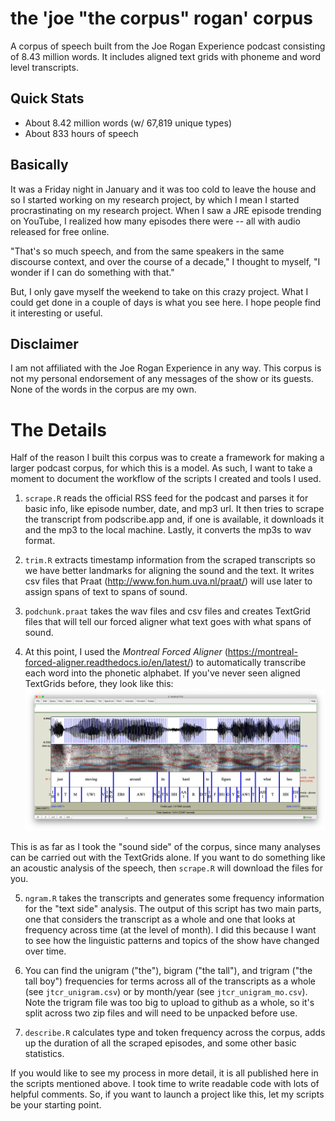 # the 'joe "the corpus" rogan' corpus
A corpus of speech built from the Joe Rogan Experience podcast consisting of 8.43 million words. It includes aligned text grids with phoneme and word level transcripts.

## Quick Stats
* About 8.42 million words (w/ 67,819 unique types)
* About 833 hours of speech

## Basically
It was a Friday night in January and it was too cold to leave the house and so I started working on my research project, by which I mean I started procrastinating on my research project. When I saw a JRE episode trending on YouTube, I realized how many episodes there were -- all with audio released for free online.

"That's so much speech, and from the same speakers in the same discourse context, and over the course of a decade," I thought to myself, "I wonder if I can do something with that."

But, I only gave myself the weekend to take on this crazy project. What I could get done in a couple of days is what you see here. I hope people find it interesting or useful.

## Disclaimer
I am not affiliated with the Joe Rogan Experience in any way. This corpus is not my personal endorsement of any messages of the show or its guests. None of the words in the corpus are my own.

# The Details

Half of the reason I built this corpus was to create a framework for making a larger podcast corpus, for which this is a model. As such, I want to take a moment to document the workflow of the scripts I created and tools I used.

1. `scrape.R` reads the official RSS feed for the podcast and parses it for basic info, like episode number, date, and mp3 url. It then tries to scrape the transcript from podscribe.app and, if one is available, it downloads it and the mp3 to the local machine. Lastly, it converts the mp3s to wav format.

2. `trim.R` extracts timestamp information from the scraped transcripts so we have better landmarks for aligning the sound and the text. It writes csv files that Praat (http://www.fon.hum.uva.nl/praat/) will use later to assign spans of text to spans of sound.

3. `podchunk.praat` takes the wav files and csv files and creates TextGrid files that will tell our forced aligner what text goes with what spans of sound.

4. At this point, I used the *Montreal Forced Aligner* (https://montreal-forced-aligner.readthedocs.io/en/latest/) to automatically transcribe each word into the phonetic alphabet. If you've never seen aligned TextGrids before, they look like this:
![Example TextGrid+WAV in Praat](https://github.com/turnerdan/joethecorpusrogan/blob/master/TextGrid_screenshot.png)

This is as far as I took the "sound side" of the corpus, since many analyses can be carried out with the TextGrids alone. If you want to do something like an acoustic analysis of the speech, then `scrape.R` will download the files for you.

5. `ngram.R` takes the transcripts and generates some frequency information for the "text side" analysis. The output of this script has two main parts, one that considers the transcript as a whole and one that looks at frequency across time (at the level of month). I did this because I want to see how the linguistic patterns and topics of the show have changed over time. 

6. You can find the unigram ("the"), bigram ("the tall"), and trigram ("the tall boy") frequencies for terms across all of the transcripts as a whole (see `jtcr_unigram.csv`) or by month/year (see `jtcr_unigram_mo.csv`). Note the trigram file was too big to upload to github as a whole, so it's split across two zip files and will need to be unpacked before use.

7. `describe.R` calculates type and token frequency across the corpus, adds up the duration of all the scraped episodes, and some other basic statistics.

If you would like to see my process in more detail, it is all published here in the scripts mentioned above. I took time to write readable code with lots of helpful comments. So, if you want to launch a project like this, let my scripts be your starting point.
